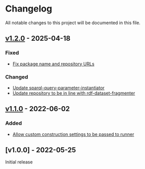 # Changelog
All notable changes to this project will be documented in this file.

<a name="v1.2.0"></a>
## [v1.2.0](https://github.com/SolidBench/ldbc-snb-validation-generator.js/compare/v1.1.0...v1.2.0) - 2025-04-18

### Fixed
* [Fix package name and repository URLs](https://github.com/SolidBench/ldbc-snb-validation-generator.js/commit/4d512c7f33101bce51ff3cdb8538a0656b9617e5)

### Changed
* [Update sparql-query-parameter-instantiator](https://github.com/SolidBench/ldbc-snb-validation-generator.js/commit/0d003cf995a6788e97af7578a38b75ce43289d9b)
* [Update repository to be in line with rdf-dataset-fragmenter](https://github.com/SolidBench/ldbc-snb-validation-generator.js/commit/5f53afc0df9d525beddc5bb4506afbe7db355731)

<a name="v1.1.0"></a>
## [v1.1.0](https://github.com/rubensworks/ldbc-snb-validation-generator.js/compare/v1.0.0...v1.1.0) - 2022-06-02

### Added
* [Allow custom construction settings to be passed to runner](https://github.com/rubensworks/ldbc-snb-validation-generator.js/commit/adc336b090a9ae26966972234cce485837c3bad7)

<a name="v1.0.0"></a>
## [v1.0.0] - 2022-05-25

Initial release
